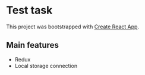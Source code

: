 # Test task

This project was bootstrapped with [Create React App](https://github.com/facebook/create-react-app).

## Main features

- Redux
- Local storage connection
